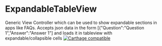 # ExpandableTableView

Generic View Controller which can be used to show expandable sections in apps like FAQs. Accepts json data in the form [{"Question":"Question 1","Answer":"Answer 1"] and loads it in tableview with expandable/collapsible cells
[![Carthage compatible](https://img.shields.io/badge/Carthage-compatible-4BC51D.svg?style=flat)](https://github.com/Carthage/Carthage)
